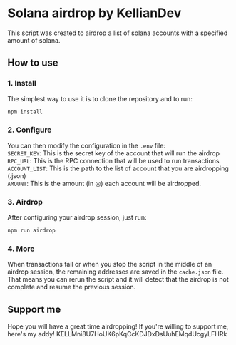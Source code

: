 # Solana airdrop by KellianDev

This script was created to airdrop a list of solana accounts with a specified amount of solana.

## How to use

### 1. Install

The simplest way to use it is to clone the repository and to run:
```bash
npm install
```

### 2. Configure

You can then modify the configuration in the ```.env``` file:<br>
`SECRET_KEY`: This is the secret key of the account that will run the airdrop<br>
`RPC_URL`: This is the RPC connection that will be used to run transactions<br>
`ACCOUNT_LIST`: This is the path to the list of account that you are airdropping (.json)<br>
`AMOUNT`: This is the amount (in ◎) each account will be airdropped.<br>

### 3. Airdrop

After configuring your airdrop session, just run:
```bash
npm run airdrop
```

### 4. More

When transactions fail or when you stop the script in the middle of an airdrop session, the remaining addresses are saved in the ```cache.json``` file. That means you can rerun the script and it will detect that the airdrop is not complete and resume the previous session.

## Support me

Hope you will have a great time airdropping! If you're willing to support me, here's my addy! KELLMni8U7HoUK6pKqCcKDJDxDsUuhEMqdUcgyLFHRk
